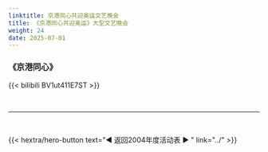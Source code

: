 ```yaml
---
linktitle: 京港同心共迎奥运文艺晚会
title: 《京港同心共迎奥运》大型文艺晚会
weight: 24
date: 2025-07-01
---
```


### 《京港同心》

{{< bilibili BV1ut411E7ST >}}



<br>
<hr>
<br>


{{< hextra/hero-button text="◀ 返回2004年度活动表 ▶ " link="../" >}}